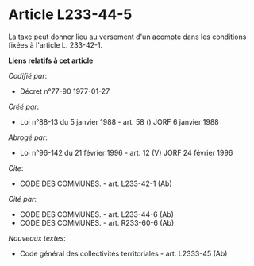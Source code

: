 # Article L233-44-5

La taxe peut donner lieu au versement d'un acompte dans les conditions fixées à l'article L. 233-42-1.

**Liens relatifs à cet article**

_Codifié par_:

  - Décret n°77-90 1977-01-27

_Créé par_:

  - Loi n°88-13 du 5 janvier 1988 - art. 58 () JORF 6 janvier 1988

_Abrogé par_:

  - Loi n°96-142 du 21 février 1996 - art. 12 (V) JORF 24 février 1996

_Cite_:

  - CODE DES COMMUNES. - art. L233-42-1 (Ab)

_Cité par_:

  - CODE DES COMMUNES. - art. L233-44-6 (Ab)
  - CODE DES COMMUNES. - art. R233-60-6 (Ab)

_Nouveaux textes_:

  - Code général des collectivités territoriales - art. L2333-45 (Ab)
